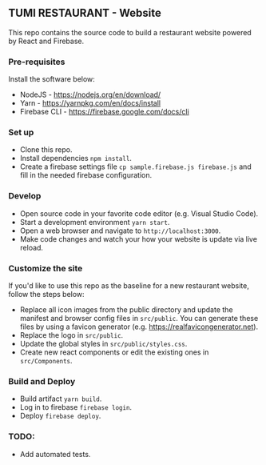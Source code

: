 ## TUMI RESTAURANT - Website
This repo contains the source code to build a restaurant website powered by React and Firebase.

### Pre-requisites
Install the software below:
- NodeJS - https://nodejs.org/en/download/
- Yarn - https://yarnpkg.com/en/docs/install
- Firebase CLI - https://firebase.google.com/docs/cli

### Set up
- Clone this repo.
- Install dependencies `npm install`.
- Create a firebase settings file `cp sample.firebase.js firebase.js` and fill in the needed firebase configuration.

### Develop
- Open source code in your favorite code editor (e.g. Visual Studio Code).
- Start a development environment  `yarn start`.
- Open a web browser and navigate to `http://localhost:3000`.
- Make code changes and watch your how your website is update via live reload.

### Customize the site
If you'd like to use this repo as the baseline for a new restaurant website, follow the steps below:
- Replace all icon images from the public directory and update the manifest and browser config files in `src/public`. You can generate these files by using a favicon generator (e.g. https://realfavicongenerator.net).
- Replace the logo in `src/public`.
- Update the global styles in `src/public/styles.css`.
- Create new react components or edit the existing ones in `src/Components`. 

### Build and Deploy
- Build artifact `yarn build`.
- Log in to firebase `firebase login`.
- Deploy `firebase deploy`.

### TODO:
- Add automated tests.